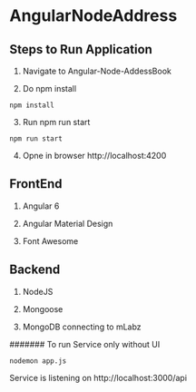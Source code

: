 # AngularNodeAddress


## Steps to Run Application
1) Navigate to Angular-Node-AddessBook

2) Do npm install

```
npm install
```

3) Run npm run start

```
npm run start
```

4) Opne in browser http://localhost:4200

## FrontEnd
1) Angular 6

2) Angular Material Design

3) Font Awesome

## Backend
1) NodeJS

2) Mongoose

3) MongoDB connecting to mLabz

####### To run Service only without UI
```
nodemon app.js
```

Service is listening on http://localhost:3000/api
